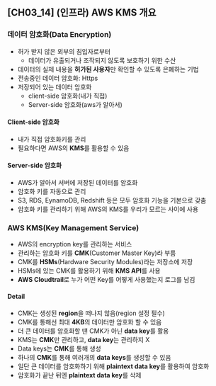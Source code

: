 ## [CH03_14] (인프라) AWS KMS 개요

### 데이터 암호화(Data Encryption)
- 허가 받지 않은 외부의 침입자로부터
  - 데이터가 유출되거나 조작되지 않도록 보호하기 위한 수산
- 데이터의 실제 내용을 **허가된 사용자**만 확인할 수 있도록 은폐하는 기법
- 전송중인 데이터 암호화: Https
- 저장되어 있는 데이터 암호화
  - client-side 암호화(내가 직접)
  - Server-side 암호화(aws가 알아서)

#### Client-side 암호화
- 내가 직접 암호화키를 관리
- 필요하다면 AWS의 **KMS**를 활용할 수 있음

#### Server-side 암호화
- AWS가 알아서 서버에 저장된 데이터를 암호화
- 암호화 키를 자동으로 관리
- S3, RDS, EynamoDB, Redshift 등은 모두 암호화 기능을 기본으로 갖춤
- 암호화 키를 관리하기 위해 AWS의 KMS를 우리가 모르는 사이에 사용

### AWS KMS(Key Management Service)
- AWS의 encryption key를 관리하는 서비스
- 관리하는 암호화 키를 **CMK**(Customer Master Key)라 부름
- CMK를 **HSMs**(Hardware Security Modules)라는 저장소에 저장
- HSMs에 있는 CMK를 활용하기 위해 **KMS API**를 사용
- **AWS Cloudtrail**로 누가 어떤 Key를 어떻게 사용했는지 로그를 남김

#### Detail
- CMK는 생성된 **region**을 떠나지 않음(region 설정 필수)
- CMK를 통해선 최대 **4KB**의 데이터만 암호화 할 수 있음
- 더 큰 데이터를 암호화할 땐 CMK가 아닌 **data key**를 활용
- KMS는 **CMK**만 관리하고, **data key**는 관리하지 X
- Data keys는 **CMK**를 통해 생성
- 하나의 **CMK**를 통해 여러개의 **data keys**를 생성할 수 있음
- 일단 큰 데이터를 암호화하기 위해 **plaintext data key**를 활용하여 암호화
- 암호화가 끝난 뒤엔 **plaintext data key**를 삭제